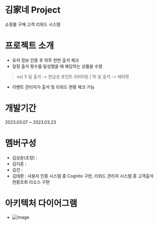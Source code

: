 # 김家네 Project
쇼핑몰 구매 고객 리워드 시스템

# 프로젝트 소개
- 유저 정보 인증 후 하루 한번 출석 체크
- 일정 출석 횟수를 달성했을 때 해당하는 상품을 수령
> ex) 5 일 출석 -> 현금성 포인트 5000원 | 15 일 출석 -> 에어팟
- 이벤트 관리자가 출석 및 리워드 현황 체크 가능

# 개발기간
2023.03.07 ~ 2023.03.23

# 멤버구성
- 김상윤(조장) :
- 김지훈 :
- 김건 : 
- 김태환 : 사용자 인증 시스템 중 Cognito 구현, 리워드 관리자 시스템 중 고객출석현황조회 리소스 구현

# 아키텍처 다이어그램
- ![image](https://user-images.githubusercontent.com/60168922/227113224-7c897ac1-d738-4d4c-8a5b-2924cb9d400c.png)
